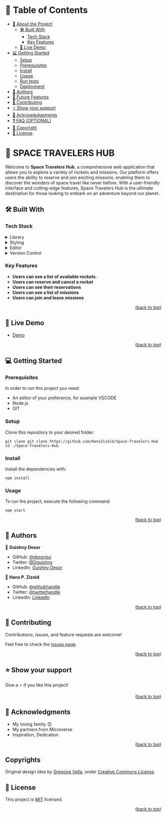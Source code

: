 <a name="readme-top"></a>

# 📗 Table of Contents

- [📖 About the Project](#about-project)
  - [🛠 Built With](#built-with)
    - [Tech Stack](#tech-stack)
    - [Key Features](#key-features)
  - [🚀 Live Demo](#live-demo)
- [💻 Getting Started](#getting-started)
  - [Setup](#setup)
  - [Prerequisites](#prerequisites)
  - [Install](#install)
  - [Usage](#usage)
  - [Run tests](#run-tests)
  - [Deployment](#triangular_flag_on_post-deployment)
- [👥 Authors](#authors)
- [🔭 Future Features](#future-features)
- [🤝 Contributing](#contributing)
- [⭐️ Show your support](#support)
- [🙏 Acknowledgements](#acknowledgements)
- [❓ FAQ (OPTIONAL)](#faq)
- [🙏 Copyright](#copyrights)
- [📝 License](#license)

<!-- PROJECT DESCRIPTION -->

# 📖 SPACE TRAVELERS HUB <a name="about-project"></a>

Welcome to **Space Travelers Hub**, a comprehensive web application that allows you to explore a variety of rockets and missions. Our platform offers users the ability to reserve and join exciting missions, enabling them to discover the wonders of space travel like never before. With a user-friendly interface and cutting-edge features, Space Travelers Hub is the ultimate destination for those looking to embark on an adventure beyond our planet..

## 🛠 Built With <a name="built-with"></a>

### Tech Stack <a name="tech-stack"></a>

<details>
<summary>Library</summary>
  <ul>
    <li><a href="https://react.dev/">React</a></li>
  </ul>
</details>

<details>
<summary>Styling</summary>
  <ul>
    <li><a href="https://www.w3.org/Style/CSS/">CSS</a></li>
  </ul>
</details>

<details>
  <summary>Editor</summary>
  <ul>
    <li><a href="https://code.visualstudio.com/">VSCODE</a></li>
  </ul>
</details>

<details>
  <summary>Version Control</summary>
  <ul>
    <li><a href="https://git-scm.com/">GIT</a></li>
    <li><a href="https://github.com/">Github</a></li>
  </ul>
</details>

### Key Features <a name="key-features"></a>

- **Users can see a list of available rockets.**
- **Users can reserve and cancel a rocket**
- **Users can see their reservations**
- **Users can see a list of missions**
- **Users can join and leave missions**

<p align="right">(<a href="#readme-top">back to top</a>)</p>

## 🚀 Live Demo <a name="live-demo"></a>

- [Demo](https://space-travelers-hd.netlify.app/)

<p align="right">(<a href="#readme-top">back to top</a>)</p>

<!-- GETTING STARTED -->

## 💻 Getting Started <a name="getting-started"></a>

### Prerequisites

In order to run this project you need:

- An editor of your preference, for example VSCODE
- Node.js
- GIT

### Setup

Clone this repository to your desired folder:

    git clone git clone https://github.com/HansZizold/Space-Travelers-Hub
    cd ./Space-Travelers-Hub

### Install

Install the dependencies with:

    npm install

### Usage

To run the project, execute the following command:

    npm start

<p align="right">(<a href="#readme-top">back to top</a>)</p>

## 👥 Authors <a name="authors"></a>

👤 **Guishny Desor**

- GitHub:  [@desorgui](https://github.com/desorgui)
- Twitter: [@Dguishny](https://twitter.com/DGuishny)
- LinkedIn:  [Guishny Desor](https://www.linkedin.com/in/desorguishny)

👤 **Hans P. Zizold**

- GitHub: [@githubhandle](https://github.com/HansZizold)
- Twitter: [@twitterhandle](https://twitter.com/hanzio27)
- LinkedIn: [LinkedIn](https://www.linkedin.com/in/hans-paul-zizold-37129037/)

<p align="right">(<a href="#readme-top">back to top</a>)</p>

<!-- FUTURE FEATURES -->

## 🤝 Contributing <a name="contributing"></a>

Contributions, issues, and feature requests are welcome!

Feel free to check the [issues page](https://github.com/HansZizold/blogapp/issues).

<p align="right">(<a href="#readme-top">back to top</a>)</p>

## ⭐️ Show your support <a name="support"></a>

Give a ⭐️ if you like this project!

<p align="right">(<a href="#readme-top">back to top</a>)</p>

<!-- ACKNOWLEDGEMENTS -->

## 🙏 Acknowledgments <a name="acknowledgements"></a>

- My loving family 😊
- My partners from Microverse
- Inspiration, Dedication

<p align="right">(<a href="#readme-top">back to top</a>)</p>

<!-- COPYRIGHTS -->

## Copyrights <a name="copyrights"></a>

Original design idea by [Gregoire Vella](https://www.behance.net/gregoirevella), under [Creative Commons License](https://creativecommons.org/licenses/by-nc/4.0/).

<!-- LICENSE -->

## 📝 License <a name="license"></a>

This project is [MIT](./LICENSE.md) licensed.

<p align="right">(<a href="#readme-top">back to top</a>)</p>
